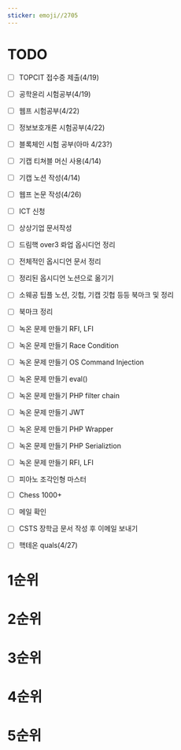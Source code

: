```yaml
---
sticker: emoji//2705
---
```


# TODO
- [ ] TOPCIT 접수증 제출(4/19)
- [ ] 공학윤리 시험공부(4/19)
- [ ] 웹프 시험공부(4/22)
- [ ] 정보보호개론 시험공부(4/22)
- [ ] 블록체인 시험 공부(아마 4/23?)
- [ ] 기캡 티쳐블 머신 사용(4/14)
- [ ] 기캡 노션 작성(4/14)
- [ ] 웹프 논문 작성(4/26)
- [ ] ICT 신청
- [ ] 상상기업 문서작성
- [ ] 드림핵 over3 롸업 옵시디언 정리
- [ ] 전체적인 옵시디언 문서 정리
- [ ] 정리된 옵시디언 노션으로 옮기기
- [ ] 소웨공 팁플 노션, 깃헙, 기캡 깃헙 등등 북마크 및 정리
- [ ] 북마크 정리
- [ ] 녹온 문제 만들기 RFI, LFI
- [ ] 녹온 문제 만들기 Race Condition
- [ ] 녹온 문제 만들기 OS Command Injection
- [ ] 녹온 문제 만들기 eval()
- [ ] 녹온 문제 만들기 PHP filter chain
- [ ] 녹온 문제 만들기 JWT
- [ ] 녹온 문제 만들기 PHP Wrapper
- [ ] 녹온 문제 만들기 PHP Serializtion
- [ ] 녹온 문제 만들기 RFI, LFI
- [ ] 피아노 조각인형 마스터
- [ ] Chess 1000+
- [ ] 메일 확인
- [ ] CSTS 장학금 문서 작성 후 이메일 보내기
- [ ] 핵테온 quals(4/27)


# 1순위

# 2순위

# 3순위

# 4순위

# 5순위

